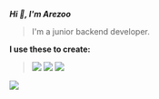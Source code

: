___Hi 👋, I'm Arezoo___
> I'm a junior backend developer.  
<!--
**ArezooAfshar1/ArezooAfshar1** is a ✨ _special_ ✨ repository because its `README.md` (this file) appears on your GitHub profile.

Here are some ideas to get you started:

- 🔭 I’m currently working on ...
- 🌱 I’m currently learning ...
- 👯 I’m looking to collaborate on ...
- 🤔 I’m looking for help with ...
- 💬 Ask me about ...
- 📫 How to reach me: ...
- 😄 Pronouns: ...
- ⚡ Fun fact: ...
-->
__I use these to create:__
><img src='https://img.shields.io/badge/python-3670A0?style=for-the-badge&logo=python&logoColor=ffdd54'/>
><img src="https://img.shields.io/badge/Django-092E20?style=for-the-badge&logo=django&logoColor=green"/>
><img src="https://img.shields.io/badge/HTML-red"/>
<img src="https://img.shields.io/badge/Linux-FCC624?style=for-the-badge&logo=linux&logoColor=black"/>

